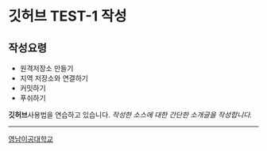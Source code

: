 # 깃허브 TEST-1 작성
## 작성요령


- 원격저장소 만들기
- 지역 저장소와 연결하기
- 커밋하기
- 푸쉬하기

**깃허브**사용법을 연습하고 있습니다.
*작성한 소스에 대한 간단한 소개글을 작성합니다.*

___
[영남이공대학교](http://ync.ac.kr)
